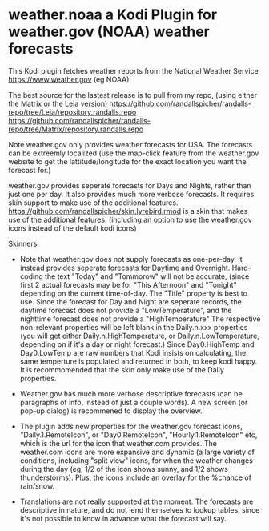 # weather.noaa a Kodi Plugin for weather.gov (NOAA) weather forecasts


This Kodi plugin fetches weather reports from the National Weather Service https://www.weather.gov (eg NOAA). 

The best source for the lastest release is to pull from my repo, (using either the Matrix or the Leia version)
https://github.com/randallspicher/randalls-repo/tree/Leia/repository.randalls.repo
https://github.com/randallspicher/randalls-repo/tree/Matrix/repository.randalls.repo


Note weather.gov only provides weather forecasts for USA.  The forecasts can be extreemly localized (use the map-click feature from the weather.gov website to get the lattitude/longitude for the exact location you want the forecast for.)

weather.gov provides seperate forecasts for Days and Nights, rather than just one per day. It also provides much more verbose forecasts.  It requires skin support to make use of the additional features.
https://github.com/randallspicher/skin.lyrebird.rmod is a skin that makes use of the additional features.  (including an option to use the weather.gov icons instead of the default kodi icons)


Skinners:

* Note that weather.gov does not supply forecasts as one-per-day.  It instead provides seperate forecasts for Daytime and Overnight.  Hard-coding the text "Today" and "Tommorow" will not be accurate, (since first 2 actual forecasts may be for "This Afternoon" and "Tonight" depending on the current time-of-day.  The "Title" property is best to use.  Since the forecast for Day and Night are seperate records, the daytime forecast does not provide a "LowTemperature", and the nighttime forecast does not provide a "HighTemperature"  The respective non-relevant properties will be left blank in the Daily.n.xxx properties (you will get either Daily.n.HighTemperature, or Daily.n.LowTemperature, depending on if it's a day or night forecast.)  Since Day0.HighTemp and Day0.LowTemp are raw numbers that Kodi insists on calculating, the same temperture is populated and returned in both, to keep kodi happy.  It is recommomended that the skin only make use of the Daily properties.

* Weather.gov has much more verbose descriptive forecasts (can be paragraphs of info, instead of just a couple words).  A new screen (or pop-up dialog) is recommened to display the overview.

* The plugin adds new properties for the weather.gov forecast icons, "Daily.1.RemoteIcon", or "Day0.RemoteIcon", "Hourly.1.RemoteIcon" etc, which is the url for the icon that weather.com provides.  The weather.com icons are more expansive and dynamic (a large variety of conditions, including "split view" icons, for when the weather changes during the day (eg, 1/2 of the icon shows sunny, and 1/2 shows thunderstorms).  Plus, the icons include an overlay for the %chance of rain/snow. 

* Translations are not really supported at the moment.  The forecasts are descriptive in nature, and do not lend themselves to lookup tables, since it's not possible to know in advance what the forecast will say.  



